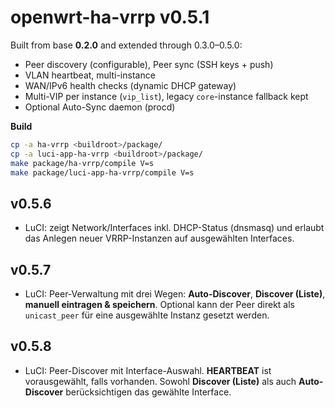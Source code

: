 # openwrt-ha-vrrp v0.5.1

Built from base **0.2.0** and extended through 0.3.0–0.5.0:
- Peer discovery (configurable), Peer sync (SSH keys + push)
- VLAN heartbeat, multi-instance
- WAN/IPv6 health checks (dynamic DHCP gateway)
- Multi-VIP per instance (`vip_list`), legacy `core`-instance fallback kept
- Optional Auto-Sync daemon (procd)

**Build**
```sh
cp -a ha-vrrp <buildroot>/package/
cp -a luci-app-ha-vrrp <buildroot>/package/
make package/ha-vrrp/compile V=s
make package/luci-app-ha-vrrp/compile V=s
```


## v0.5.6
- LuCI: zeigt Network/Interfaces inkl. DHCP-Status (dnsmasq) und erlaubt das Anlegen neuer VRRP-Instanzen auf ausgewählten Interfaces.


## v0.5.7
- LuCI: Peer-Verwaltung mit drei Wegen: **Auto-Discover**, **Discover (Liste)**, **manuell eintragen & speichern**. Optional kann der Peer direkt als `unicast_peer` für eine ausgewählte Instanz gesetzt werden.


## v0.5.8
- LuCI: Peer-Discover mit Interface-Auswahl. **HEARTBEAT** ist vorausgewählt, falls vorhanden. Sowohl **Discover (Liste)** als auch **Auto-Discover** berücksichtigen das gewählte Interface.
